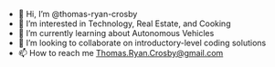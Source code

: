 - 👋 Hi, I’m @thomas-ryan-crosby
- 👀 I’m interested in Technology, Real Estate, and Cooking
- 🌱 I’m currently learning about Autonomous Vehicles
- 💞️ I’m looking to collaborate on introductory-level coding solutions
- 📫 How to reach me Thomas.Ryan.Crosby@gmail.com

<!---
thomas-ryan-crosby/thomas-ryan-crosby is a ✨ special ✨ repository because its `README.md` (this file) appears on your GitHub profile.
You can click the Preview link to take a look at your changes.
--->
